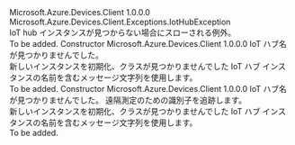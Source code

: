 <Type Name="IotHubNotFoundException" FullName="Microsoft.Azure.Devices.Client.Exceptions.IotHubNotFoundException">
  <TypeSignature Language="C#" Value="public class IotHubNotFoundException : Microsoft.Azure.Devices.Client.Exceptions.IotHubException" />
  <TypeSignature Language="ILAsm" Value=".class public auto ansi serializable beforefieldinit IotHubNotFoundException extends Microsoft.Azure.Devices.Client.Exceptions.IotHubException" />
  <TypeSignature Language="DocId" Value="T:Microsoft.Azure.Devices.Client.Exceptions.IotHubNotFoundException" />
  <TypeSignature Language="VB.NET" Value="Public Class IotHubNotFoundException&#xA;Inherits IotHubException" />
  <TypeSignature Language="F#" Value="type IotHubNotFoundException = class&#xA;    inherit IotHubException" />
  <AssemblyInfo>
    <AssemblyName>Microsoft.Azure.Devices.Client</AssemblyName>
    <AssemblyVersion>1.0.0.0</AssemblyVersion>
  </AssemblyInfo>
  <Base>
    <BaseTypeName>Microsoft.Azure.Devices.Client.Exceptions.IotHubException</BaseTypeName>
  </Base>
  <Interfaces />
  <Docs>
    <summary>
            IoT hub インスタンスが見つからない場合にスローされる例外。
            </summary>
    <remarks>To be added.</remarks>
  </Docs>
  <Members>
    <Member MemberName=".ctor">
      <MemberSignature Language="C#" Value="public IotHubNotFoundException (string iotHubName);" />
      <MemberSignature Language="ILAsm" Value=".method public hidebysig specialname rtspecialname instance void .ctor(string iotHubName) cil managed" />
      <MemberSignature Language="DocId" Value="M:Microsoft.Azure.Devices.Client.Exceptions.IotHubNotFoundException.#ctor(System.String)" />
      <MemberSignature Language="VB.NET" Value="Public Sub New (iotHubName As String)" />
      <MemberSignature Language="F#" Value="new Microsoft.Azure.Devices.Client.Exceptions.IotHubNotFoundException : string -&gt; Microsoft.Azure.Devices.Client.Exceptions.IotHubNotFoundException" Usage="new Microsoft.Azure.Devices.Client.Exceptions.IotHubNotFoundException iotHubName" />
      <MemberType>Constructor</MemberType>
      <AssemblyInfo>
        <AssemblyName>Microsoft.Azure.Devices.Client</AssemblyName>
        <AssemblyVersion>1.0.0.0</AssemblyVersion>
      </AssemblyInfo>
      <Parameters>
        <Parameter Name="iotHubName" Type="System.String" />
      </Parameters>
      <Docs>
        <param name="iotHubName">IoT ハブ名が見つかりませんでした。</param>
        <summary>
            新しいインスタンスを初期化、<see cref="T:Microsoft.Azure.Devices.Client.Exceptions.IotHubNotFoundException" />クラスが見つかりませんでした IoT ハブ インスタンスの名前を含むメッセージ文字列を使用します。
            </summary>
        <remarks>To be added.</remarks>
      </Docs>
    </Member>
    <Member MemberName=".ctor">
      <MemberSignature Language="C#" Value="public IotHubNotFoundException (string iotHubName, string trackingId);" />
      <MemberSignature Language="ILAsm" Value=".method public hidebysig specialname rtspecialname instance void .ctor(string iotHubName, string trackingId) cil managed" />
      <MemberSignature Language="DocId" Value="M:Microsoft.Azure.Devices.Client.Exceptions.IotHubNotFoundException.#ctor(System.String,System.String)" />
      <MemberSignature Language="VB.NET" Value="Public Sub New (iotHubName As String, trackingId As String)" />
      <MemberSignature Language="F#" Value="new Microsoft.Azure.Devices.Client.Exceptions.IotHubNotFoundException : string * string -&gt; Microsoft.Azure.Devices.Client.Exceptions.IotHubNotFoundException" Usage="new Microsoft.Azure.Devices.Client.Exceptions.IotHubNotFoundException (iotHubName, trackingId)" />
      <MemberType>Constructor</MemberType>
      <AssemblyInfo>
        <AssemblyName>Microsoft.Azure.Devices.Client</AssemblyName>
        <AssemblyVersion>1.0.0.0</AssemblyVersion>
      </AssemblyInfo>
      <Parameters>
        <Parameter Name="iotHubName" Type="System.String" />
        <Parameter Name="trackingId" Type="System.String" />
      </Parameters>
      <Docs>
        <param name="iotHubName">IoT ハブ名が見つかりませんでした。</param>
        <param name="trackingId">遠隔測定のための識別子を追跡します。</param>
        <summary>
            新しいインスタンスを初期化、<see cref="T:Microsoft.Azure.Devices.Client.Exceptions.IotHubNotFoundException" />クラスが見つかりませんでした IoT ハブ インスタンスの名前を含むメッセージ文字列を使用します。
            </summary>
        <remarks>To be added.</remarks>
      </Docs>
    </Member>
  </Members>
</Type>